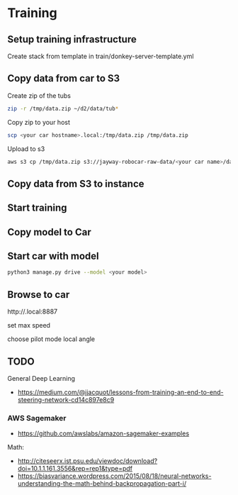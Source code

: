 # Training

## Setup training infrastructure

Create stack from template in train/donkey-server-template.yml

## Copy data from car to S3

Create zip of the tubs
```bash
zip -r /tmp/data.zip ~/d2/data/tub*
```

Copy zip to your host
```bash
scp <your car hostname>.local:/tmp/data.zip /tmp/data.zip
```

Upload to s3
```bash
aws s3 cp /tmp/data.zip s3://jayway-robocar-raw-data/<your car name>/data.zip
```
## Copy data from S3 to instance

## Start training

## Copy model to Car

## Start car with model

```bash
python3 manage.py drive --model <your model>
```

## Browse to car

http://<your ca hostname>.local:8887
  
set max speed

choose pilot mode local angle

## TODO

General Deep Learning
- https://medium.com/@jjacquot/lessons-from-training-an-end-to-end-steering-network-cd14c897e8c9

### AWS Sagemaker
- https://github.com/awslabs/amazon-sagemaker-examples

Math:
- http://citeseerx.ist.psu.edu/viewdoc/download?doi=10.1.1.161.3556&rep=rep1&type=pdf
- https://biasvariance.wordpress.com/2015/08/18/neural-networks-understanding-the-math-behind-backpropagation-part-i/
